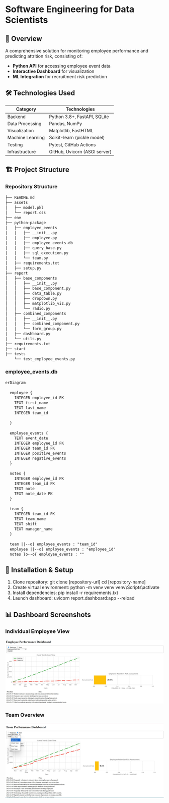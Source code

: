 
# Software Engineering for Data Scientists

## 📌 Overview
A comprehensive solution for monitoring employee performance and predicting attrition risk, consisting of:
- **Python API** for accessing employee event data
- **Interactive Dashboard** for visualization
- **ML Integration** for recruitment risk prediction

## 🛠 Technologies Used
| Category        | Technologies                          |
|-----------------|---------------------------------------|
| Backend         | Python 3.8+, FastAPI, SQLite         |
| Data Processing | Pandas, NumPy                        |
| Visualization   | Matplotlib, FastHTML                 |
| Machine Learning| Scikit-learn (pickle model)          |
| Testing         | Pytest, GitHub Actions               |
| Infrastructure  | GitHub, Uvicorn (ASGI server)        |

## 🏗 Project Structure
### Repository Structure
```
├── README.md
├── assets
│   ├── model.pkl
│   └── report.css
├── env
├── python-package
│   ├── employee_events
│   │   ├── __init__.py
│   │   ├── employee.py
│   │   ├── employee_events.db
│   │   ├── query_base.py
│   │   ├── sql_execution.py
│   │   └── team.py
│   ├── requirements.txt
│   ├── setup.py
├── report
│   ├── base_components
│   │   ├── __init__.py
│   │   ├── base_component.py
│   │   ├── data_table.py
│   │   ├── dropdown.py
│   │   ├── matplotlib_viz.py
│   │   └── radio.py
│   ├── combined_components
│   │   ├── __init__.py
│   │   ├── combined_component.py
│   │   └── form_group.py
│   ├── dashboard.py
│   └── utils.py
├── requirements.txt
├── start
├── tests
    └── test_employee_events.py
```

### employee_events.db

```mermaid
erDiagram

  employee {
    INTEGER employee_id PK
    TEXT first_name
    TEXT last_name
    INTEGER team_id
    
  }

  employee_events {
    TEXT event_date
    INTEGER employee_id FK
    INTEGER team_id FK
    INTEGER positive_events
    INTEGER negative_events
  }

  notes {
    INTEGER employee_id PK
    INTEGER team_id PK
    TEXT note
    TEXT note_date PK
  }

  team {
    INTEGER team_id PK
    TEXT team_name
    TEXT shift
    TEXT manager_name
  }

  team ||--o{ employee_events : "team_id"
  employee ||--o{ employee_events : "employee_id"
  notes }o--o{ employee_events : ""
```

## 🚀 Installation & Setup
 1. Clone repository:
    git clone [repository-url]
    cd [repository-name]
2. Create virtual environment:
    python -m venv venv
    venv\Scripts\activate     
3. Install dependencies:
    pip install -r requirements.txt
4. Launch dashboard:
    uvicorn report.dashboard:app --reload

## 📊 Dashboard Screenshots

### Individual Employee View
![Individual Employee Dashboard](https://github.com/samaalharbi2/dsnd-dashboard-project/blob/main/employee.jpg)


### Team Overview
![Team Analytics Dashboard](https://github.com/samaalharbi2/dsnd-dashboard-project/blob/main/Team.jpg)

